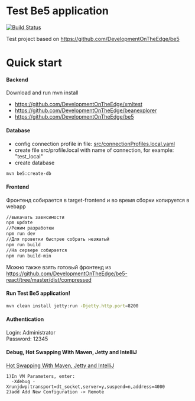 # Test Be5 application
[![Build Status](https://travis-ci.org/DevelopmentOnTheEdge/testBe5app.svg?branch=master)](https://travis-ci.org/DevelopmentOnTheEdge/testBe5app)

Test project based on https://github.com/DevelopmentOnTheEdge/be5

# Quick start

#### Backend
Download and run mvn install
- https://github.com/DevelopmentOnTheEdge/xmltest
- https://github.com/DevelopmentOnTheEdge/beanexplorer
- https://github.com/DevelopmentOnTheEdge/be5

#### Database
- config connection profile in file: [src/connectionProfiles.local.yaml](https://github.com/QProgS/testBe5app/blob/master/src/connectionProfiles.local.yaml) 
- create file src/profile.local with name of connection, for example: "test_local"
- create database
```sh
mvn be5:create-db
```

#### Frontend
Фронтенд собирается в target-frontend
и во время сборки копируется в webapp    
```sh
//выкачать зависимости
npm update
//Режим разработки
npm run dev
//Для проветки быстрее собрать незжатый 
npm run build
//На сервере собирается
npm run build-min
```
Можно также взять готовый фронтенд из https://github.com/DevelopmentOnTheEdge/be5-react/tree/master/dist/compressed
#### Run Test Be5 application!
```sh
mvn clean install jetty:run -Djetty.http.port=8200
```

#### Authentication
Login: Administrator  
Password: 12345

#### Debug, Hot Swapping With Maven, Jetty and IntelliJ
[Hot Swapping With Maven, Jetty and IntelliJ](https://gist.github.com/naaman/1053217)
```text
1)In VM Parameters, enter:
  -Xdebug -Xrunjdwp:transport=dt_socket,server=y,suspend=n,address=4000
2)add Add New Configuration -> Remote 
```
